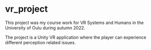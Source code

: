# vr_project

This project was my course work for VR Systems and Humans in the University of Oulu during autumn 2022.

The project is a Unity VR application where the player can experience different perception related issues.
